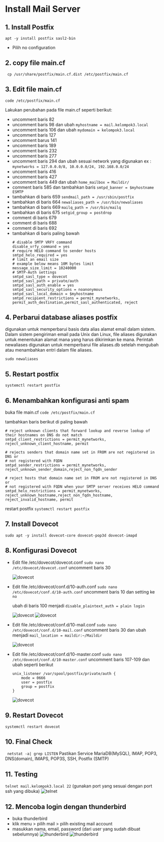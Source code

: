 # Install Mail Server

## 1. Install Postfix
```apt -y install postfix sasl2-bin```
- Pilih no configuration

## 2. copy file main.cf
``` cp /usr/share/postfix/main.cf.dist /etc/postfix/main.cf```

## 3. Edit file main.cf
```code /etc/postfix/main.cf```

Lakukan perubahan pada file main.cf seperti berikut:
-   uncomment baris 82 
-   uncomment baris 98 dan ubah ```myhostname = mail.kelompok3.local```
-   uncomment baris 106 dan ubah ```mydomain = kelompok3.local```
-   uncomment baris 127
-   uncomment barus 141
-   uncomment baris 189
-   uncomment baris 232
-   uncomment baris 277
-   uncomment baris 294 dan ubah sesuai network yang digunakan ex : ```mynetworks = 127.0.0.0/8, 10.0.0.0/24, 192.168.0.0/24```
-   uncomment baris 416
-   uncomment baris 427
-   uncomment baris 449 dan ubah ```home_mailbox = Maildir/```
-   comment baris 585 dan tambahkan baris ```smtpd_banner = $myhostname ESMTP```
-   tambahkan di baris 659 ```sendmail_path = /usr/sbin/postfix```
-   tambahkan di baris 664 ```newaliases_path = /usr/bin/newaliases```
-   tambahkan di baris 669 ```mailq_path = /usr/bin/mailq```
-   tambahkan di baris 675 ```setgid_group = postdrop```
-   comment di baris 679
-   comment di baris 688
-   comment di baris 692
-   tambahkan di baris paling bawah 
    ```# add follows to the end
    # disable SMTP VRFY command
    disable_vrfy_command = yes
    # require HELO command to sender hosts
    smtpd_helo_required = yes
    # limit an email size
    # example below means 10M bytes limit
    message_size_limit = 10240000
    # SMTP-Auth settings
    smtpd_sasl_type = dovecot
    smtpd_sasl_path = private/auth
    smtpd_sasl_auth_enable = yes
    smtpd_sasl_security_options = noanonymous
    smtpd_sasl_local_domain = $myhostname
    smtpd_recipient_restrictions = permit_mynetworks, permit_auth_destination,permit_sasl_authenticated, reject
    ```
## 4. Perbarui database aliases postfix 
digunakan untuk memperbarui basis data alias alamat email dalam sistem. Dalam sistem pengiriman email pada Unix dan Linux, file aliases digunakan untuk menentukan alamat mana yang harus dikirimkan ke mana. Perintah newaliases digunakan untuk memperbarui file aliases.db setelah mengubah atau menambahkan entri dalam file aliases.

```sudo newaliases```

## 5. Restart postfix
```systemctl restart postfix```

## 6. Menambahkan konfigurasi anti spam
buka file main.cf
```code /etc/postfix/main.cf```

tambahkan baris berikut di paling bawah
```
# reject unknown clients that forward lookup and reverse lookup of their hostnames on DNS do not match
smtpd_client_restrictions = permit_mynetworks, reject_unknown_client_hostname, permit

# rejects senders that domain name set in FROM are not registered in DNS or
# not registered with FQDN
smtpd_sender_restrictions = permit_mynetworks, reject_unknown_sender_domain,reject_non_fqdn_sender

# reject hosts that domain name set in FROM are not registered in DNS or
# not registered with FQDN when your SMTP server receives HELO command
smtpd_helo_restrictions = permit_mynetworks, reject_unknown_hostname,reject_non_fqdn_hostname, reject_invalid_hostname, permit
```

restart postfix
```systemctl restart postfix```

## 7. Install Dovecot
```sudo apt -y install dovecot-core dovecot-pop3d dovecot-imapd```

## 8. Konfigurasi Dovecot
- Edit file /etc/dovecot/dovecot.conf
    ```sudo nano /etc/dovecot/dovecot.conf```
    uncomment baris 30

    ![dovecot](./img/1.png)

- Edit file /etc/dovecot/conf.d/10-auth.conf
    ```sudo nano /etc/dovecot/conf.d/10-auth.conf```
    uncomment baris 10 dan setting ke ```no```

    ubah di baris 100 menjadi ```disable_plaintext_auth = plain login```

    ![dovecot](./img/2.png)
    ![dovecot](./img/3.png)

- Edit file  /etc/dovecot/conf.d/10-mail.conf
  ```sudo nano /etc/dovecot/conf.d/10-mail.conf```
    uncomment baris 30 dan ubah menjadi ```mail_location = maildir:~/Maildir```

    ![dovecot](./img/4.png)

- Edit file /etc/dovecot/conf.d/10-master.conf
    ```sudo nano /etc/dovecot/conf.d/10-master.conf```
    uncomment baris 107-109
    dan ubah seperti berikut
    ```
    unix_listener /var/spool/postfix/private/auth {
        mode = 0666
        user = postfix
        group = postfix
    }
    ```

    ![dovecot](./img/5.png)

## 9. Restart Dovecot
```systemctl restart dovecot```

## 10. Final Check
``` netstat -a| grep LISTEN```
Pastikan Service MariaDB(MySQL), IMAP, POP3, DNS(domain), IMAPS, POP3S, SSH, Postfix (SMTP)

## 11. Testing
``` telnet mail.kelompok3.local 22 ``` (gunakan port yang sesuai dengan port ssh yang dibuka)
    ![telnet](./img/6.png)

## 12. Mencoba login dengan thunderbird
- buka thunderbird
- klik menu > pilih mail > pilih existing mail account
- masukkan nama, email, password (dari user yang sudah dibuat sebelumnya)
    ![thunderbird](./img/7.png)
    ![thunderbird](./img/8.png)